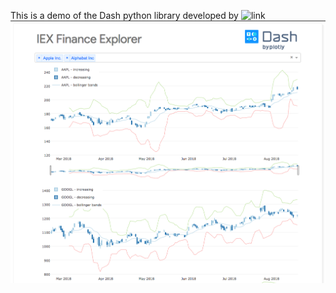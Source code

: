This is a demo of the Dash python library developed by ![link](https://plot.ly/) 
![Alt desc](https://github.com/plotly/dash-stock-tickers-demo-app/raw/RawGitAndGoogleAnalytics/Screenshots/Screenshot.png)
